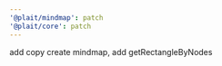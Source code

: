 ```yaml
---
'@plait/mindmap': patch
'@plait/core': patch
---
```


add copy create mindmap, add getRectangleByNodes
